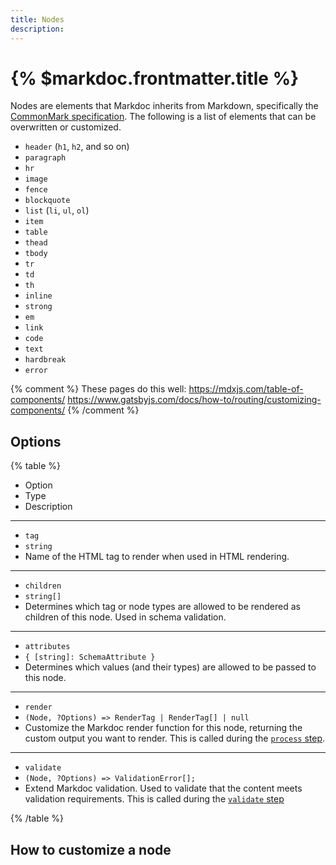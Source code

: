 ```yaml
---
title: Nodes
description:
---
```


# {% $markdoc.frontmatter.title %}

Nodes are elements that Markdoc inherits from Markdown, specifically the [CommonMark specification](https://commonmark.org/). The following is a list of elements that can be overwritten or customized.

- `header` (`h1`, `h2`, and so on)
- `paragraph`
- `hr`
- `image`
- `fence`
- `blockquote`
- `list` (`li`, `ul`, `ol`)
- `item`
- `table`
- `thead`
- `tbody`
- `tr`
- `td`
- `th`
- `inline`
- `strong`
- `em`
- `link`
- `code`
- `text`
- `hardbreak`
- `error`

{% comment %}
These pages do this well:
https://mdxjs.com/table-of-components/
https://www.gatsbyjs.com/docs/how-to/routing/customizing-components/
{% /comment %}

## Options

{% table %}

- Option
- Type
- Description

---

- `tag`
- `string`
- Name of the HTML tag to render when used in HTML rendering.

---

- `children`
- `string[]`
- Determines which tag or node types are allowed to be rendered as children of this node. Used in schema validation.

---

- `attributes`
- `{ [string]: SchemaAttribute }`
- Determines which values (and their types) are allowed to be passed to this node.

---

- `render`
- `(Node, ?Options) => RenderTag | RenderTag[] | null`
- Customize the Markdoc render function for this node, returning the custom output you want to render. This is called during the [`process` step](/docs/render/overview#process).

---

- `validate`
- `(Node, ?Options) => ValidationError[];`
- Extend Markdoc validation. Used to validate that the content meets validation requirements. This is called during the [`validate` step](/docs/render/overview#validate)

{% /table %}

## How to customize a node
